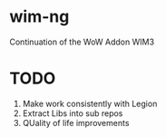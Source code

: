 # wim-ng
Continuation of the WoW Addon WIM3

# TODO

1. Make work consistently with Legion
1. Extract Libs into sub repos
1. QUality of life improvements
